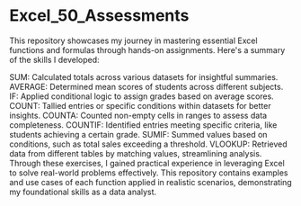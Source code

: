 # Excel_50_Assessments
This repository showcases my journey in mastering essential Excel functions and formulas through hands-on assignments. Here's a summary of the skills I developed:

SUM: Calculated totals across various datasets for insightful summaries.
AVERAGE: Determined mean scores of students across different subjects.
IF: Applied conditional logic to assign grades based on average scores.
COUNT: Tallied entries or specific conditions within datasets for better insights.
COUNTA: Counted non-empty cells in ranges to assess data completeness.
COUNTIF: Identified entries meeting specific criteria, like students achieving a certain grade.
SUMIF: Summed values based on conditions, such as total sales exceeding a threshold.
VLOOKUP: Retrieved data from different tables by matching values, streamlining analysis.
Through these exercises, I gained practical experience in leveraging Excel to solve real-world problems effectively. This repository contains examples and use cases of each function applied in realistic scenarios, demonstrating my foundational skills as a data analyst.
